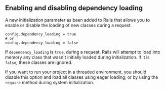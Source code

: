 ## Enabling and disabling dependency loading

A new initialization parameter as been added to Rails that allows you to enable or disable the loading of new classes during a request.

	config.dependency_loading = true
	# or
	config.dependency_loading = false

If `dependency_loading` is `true`, during a request, Rails will attempt to load into memory any class that wasn't initially loaded during initialization. If it is `false`, these classes are ignored.

If you want to run your project in a threaded environment, you should disable this option and load all classes using eager loading, or by using the `require` method during system initialization.